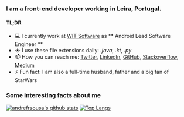 ### I am a front-end developer working in Leira, Portugal. 
#### TL;DR

- 💻 I currently work at [WIT Software](https://twitter.com/wit_software) as ** Android Lead Software Engineer **
- ☀️ I use these file extensions daily: *.java*, *.kt*, *.py*
- 📫 How you can reach me: [Twitter](https://twitter.com/andrefrsousa), [LinkedIn](https://www.linkedin.com/in/andrefrsousa/), [GitHub](https://github.com/andrefrsousa), [Stackoverflow](https://stackoverflow.com/users/1574250/andré-sousa?tab=profile), [Medium](href="https://medium.com/andré-sousa)
- ⚡ Fun fact: I am also a full-time husband, father and a big fan of StarWars

### Some interesting facts about me

[![andrefrsousa's github stats](https://github-readme-stats.vercel.app/api?username=andrefrsousa&show_icons=true&line_height=21&show_icons=true&theme=vue&title_color=0059CC&icon_color=0059CC)](https://github.com/anuraghazra/github-readme-stats)
[![Top Langs](https://github-readme-stats.vercel.app/api/top-langs/?username=andrefrsousa&show_icons=true&layout=compact&theme=vue&title_color=0059CC&icon_color=0059CC)](https://github.com/anuraghazra/github-readme-stats)

<!--
**andrefrsousa/andrefrsousa** is a ✨ _special_ ✨ repository because its `README.md` (this file) appears on your GitHub profile.

Here are some ideas to get you started:

- 🔭 I’m currently working on ...
- 🌱 I’m currently learning ...
- 👯 I’m looking to collaborate on ...
- 🤔 I’m looking for help with ...
- 💬 Ask me about ...
- 📫 How to reach me: ...
- 😄 Pronouns: ...
- ⚡ Fun fact: ...
- ✍️ Writing tech blog posts over Internet
-->

